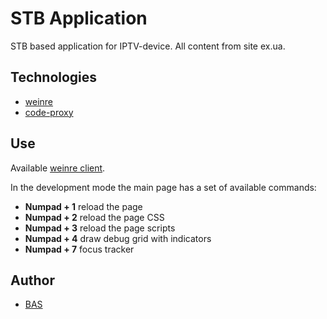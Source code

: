STB Application
========

STB based application for IPTV-device. All content from site ex.ua.

## Technologies

* [weinre](https://www.npmjs.org/package/weinre/)
* [code-proxy](https://github.com/DarkPark/code-proxy/)

## Use

Available [weinre client](http://localhost:8080/client/#main).

In the development mode the main page has a set of available commands:

- **Numpad + 1**	reload the page 
- **Numpad + 2**	reload the page CSS
- **Numpad + 3**	reload the page scripts
- **Numpad + 4**	draw debug grid with indicators
- **Numpad + 7**	focus tracker

## Author
  - [BAS](https://bitbucket.org/WhereIsExit)